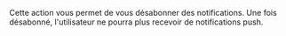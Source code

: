 Cette action vous permet de vous désabonner des notifications. Une fois désabonné, l'utilisateur ne pourra plus recevoir de notifications push.

